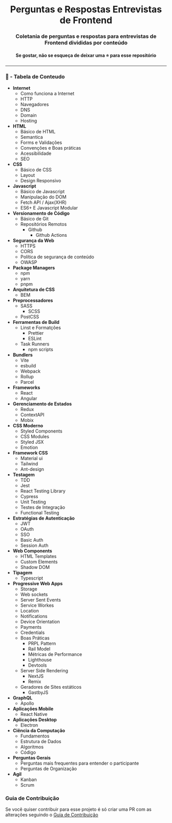 <div align="center">
    <h1>Perguntas e Respostas Entrevistas de Frontend</h1>
</div>

<div align="center">
    <h3>Coletania de perguntas e respostas para entrevistas de Frontend divididas por conteúdo</h3>
    <h4>Se gostar, não se esqueça de deixar uma ⭐ para esse repositório</h4>
</div>

---
### 📌 -  Tabela de Conteudo

 - **Internet**
	 - Como funciona a Internet
	 - HTTP
	 - Navegadores
	 - DNS
	 - Domain
	 - Hosting
 - **HTML**
	 - Básico de HTML
	 - Semantica
	 - Forms e Validações
	 - Convenções e Boas práticas
	 - Acessibilidade
	 - SEO
 - **CSS**
	 - Básico de CSS
	 - Layout
	 - Design Responsivo
 - **Javascript**
	 - Básico de Javascript
	 - Manipulação do DOM
	 - Fetch API / Ajax(XHR)
	 - ES6+ E Javascript Modular
 - **Versionamento de Código**
	 - Básico de Git
	 - Repositórios Remotos
		 - Github
			 - Github Actions
 - **Segurança da Web**
	 - HTTPS
	 - CORS
	 -   Política de segurança de conteúdo
	 - OWASP
 - **Package Managers**
	 - npm
	 - yarn
	 - pnpm
 - **Arquitetura de CSS**
	 - BEM
 - **Preprocessadores**
	 - SASS
		 - SCSS
	 - PostCSS
 - **Ferramentas de Build**
	 - Linst e Formatções
		 - Prettier
		 - ESLint
	- Task Runners
		- npm scripts
 - **Bundlers**
	 - Vite
	 - esbuild
	 - Webpack
	 - Rollup
	 - Parcel
 - **Frameworks**
	 - React
	 - Angular
 - **Gerenciamento de Estados**
	 - Redux
	 - ContextAPI
	 - Mobix
 - **CSS Moderno**
	 - Styled Components
	 - CSS Modules
	 - Styled JSX
	 - Emotion
- **Framework CSS**
	- Material ui
	- Tailwind
	- Ant-design
- **Testagem**
	- TDD
	- Jest
	- React Testing Library
	- Cypress
	- Unit Testing
	- Testes de Integração
	- Functional Testing
- **Estratégias de Autenticação**
	- JWT
	- OAuth
	- SSO
	- Basic Auth
	- Session Auth
-	**Web Components**
	-	HTML Templates
	-	Custom Elements
	-	Shadow DOM
- **Tipagem**
	- Typescript
- **Progressive Web Apps**
	- Storage
	- Web sockets
	- Server Sent Events
	- Service Workes
	- Location
	- Notifications
	- Device Orientation
	- Payments
	- Credentials
	- Boas Práticas
		- PRPL Pattern
		- Rail Model
		- Métricas de Performance
		- Lighthouse
		- Devtools
	- Server Side Rendering
		- NextJS
		- Remix
	- Geradores de Sites estáticos
		- GastbyJS
- **GraphQL**
	- Apollo
-	**Aplicações Mobile**
	-	React Native
- **Aplicações Desktop**
	- Electron
- **Ciência da Computação**
	- Fundamentos
	- Estrutura de Dados
	- Algoritmos
	- Código
- **Perguntas Gerais**
	- Perguntas mais frequentes para entender o participante
	- Perguntas de Organização
- **Agil**
	- Kanban
	- Scrum

### Guia de Contribuição

Se você quiser contribuir para esse projeto é só criar uma PR com as alterações seguindo o [Guia de Contribuição](./CONTRIBUTING.md)
<br/><br/>
